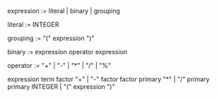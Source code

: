 expression := literal | binary | grouping

literal := INTEGER

grouping := "(" expression ")"

binary := expression operator expression

operator := "+" | "-" | "*" | "/" | "%"

expression 
term    factor "+" | "-" factor
factor  primary  "*" | "/" primary
primary INTEGER | "(" expression ")"
